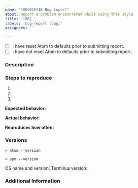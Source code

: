 ```yaml
---
name: "\U0001F41B Bug report"
about: Report a problem encountered while using this style
title: '[BR] '
labels: 'bug-report :bug:'
assignees: ''

---
```

<!-- Fill all fields of the issue template, without, issue will likely be closed.
Tick the appropriate box by adding an x in between the [] e.g. [x] to ID the status-->
- [ ] I have reset Atom to defaults prior to submitting report.
- [ ] I have not reset Atom to defaults prior to submitting report.
### Description
<!-- Add a description of the issue you are facing. -->


### Steps to reproduce
<!-- Fill in the numbered steps below with the information required until
the issue you are reporting became apparent. You can add more steps as needed. -->
1.
2.
3.


**Expected behavior:** <!-- What did you expect to have happened -->


**Actual behavior:** <!-- What actually happens -->


**Reproduces how often:** <!-- What percentage of the time does it reproduce? -->


### Versions
<!-- You can get this information from the copy and pasting of the output of
`atom --version` and `apm --version` from the command line, pasted inside the ticked areas.
Also, please include the OS name and what version of the OS and
the terminus version you're running -->

```
> atom --version

```
```
> apm --version

```
OS name and version:
Terminus version:


### Additional Information
<!-- Add any additional information like screenshots, gif captures,
configuration, data or other Atom package lists, that might be necessary to reproduce the issue. -->

